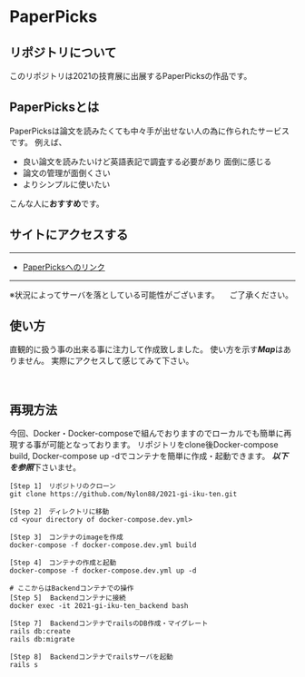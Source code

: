# PaperPicks


## リポジトリについて
このリポジトリは2021の技育展に出展するPaperPicksの作品です。

## PaperPicksとは
PaperPicksは論文を読みたくても中々手が出せない人の為に作られたサービスです。
例えば、
- 良い論文を読みたいけど英語表記で調査する必要があり
面倒に感じる
- 論文の管理が面倒くさい
- よりシンプルに使いたい

こんな人に**おすすめ**です。  

## サイトにアクセスする
*** 
- [PaperPicksへのリンク](https://paperpicks.jp)
***
※状況によってサーバを落としている可能性がございます。
　ご了承ください。
<br>

## 使い方
直観的に扱う事の出来る事に注力して作成致しました。
使い方を示す***Map***はありません。
実際にアクセスして感じてみて下さい。

<br>

## 再現方法
今回、Docker・Docker-composeで組んでおりますのでローカルでも簡単に再現する事が可能となっております。
リポジトリをclone後Docker-compose build, Docker-compose up -dでコンテナを簡単に作成・起動できます。
***以下を参照***下さいませ。
```
[Step 1]　リポジトリのクローン
git clone https://github.com/Nylon88/2021-gi-iku-ten.git

[Step 2]　ディレクトリに移動
cd <your directory of docker-compose.dev.yml>

[Step 3]　コンテナのimageを作成
docker-compose -f docker-compose.dev.yml build

[Step 4]　コンテナの作成と起動
docker-compose -f docker-compose.dev.yml up -d

# ここからはBackendコンテナでの操作
[Step 5]  Backendコンテナに接続
docker exec -it 2021-gi-iku-ten_backend bash

[Step 7]  BackendコンテナでrailsのDB作成・マイグレート
rails db:create
rails db:migrate

[Step 8]  Backendコンテナでrailsサーバを起動
rails s

```

